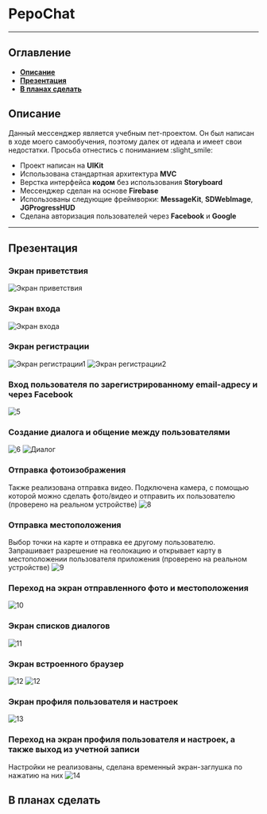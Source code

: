 # PepoChat
___
## Оглавление
- **[Описание](#Description)**
- **[Презентация](#Presentation)**
- **[В планах сделать](#ToDo)**

## <a id="Description"></a>Описание
Данный мессенджер является учебным пет-проектом. 
Он был написан в ходе моего самообучения, поэтому далек от идеала и имеет свои недостатки. 
Просьба отнестись с пониманием :slight_smile:

- Проект написан на **UIKit**
- Использована стандартная архитектура **MVC**
- Верстка интерфейса **кодом** без использования **Storyboard**
- Мессенджер сделан на основе **Firebase**
- Использованы следующие фреймворки: **MessageKit**, **SDWebImage**, **JGProgressHUD**
- Сделана авторизация пользователей через **Facebook** и **Google** 
___

## <a id="Presentation"></a>Презентация
### Экран приветствия
![Экран приветствия](https://user-images.githubusercontent.com/87443364/151718035-f49885f0-533d-4acb-bae7-89a55f943f3e.png)
### Экран входа
![Экран входа](https://user-images.githubusercontent.com/87443364/151718093-f7aa5390-33bb-40ab-81ba-8cc69602391f.png)
### Экран регистрации
![Экран регистрации1](https://user-images.githubusercontent.com/87443364/151718099-66a5ef27-73b3-4b3e-a698-1fdf01ca2cf2.png)
![Экран регистрации2](https://user-images.githubusercontent.com/87443364/151718152-c1439c1d-4cc7-4eb5-99bb-73c2bcc87097.png)
### Вход пользователя по зарегистрированному email-адресу и через Facebook
![5](https://user-images.githubusercontent.com/87443364/151718567-38d68b92-794e-46e0-8ad7-febda971d9fc.gif)
### Создание диалога и общение между пользователями 
![6](https://user-images.githubusercontent.com/87443364/151718662-a53e16c4-3b97-47cf-8540-564b1d4c9022.gif)
![Диалог](https://user-images.githubusercontent.com/87443364/151718679-ca47b7a5-cd8a-4581-8df4-76713eeeaa55.png)
### Отправка фотоизображения
Также реализована отправка видео. Подключена камера, с помощью которой можно сделать фото/видео и отправить их пользователю (проверено на реальном устройстве)
![8](https://user-images.githubusercontent.com/87443364/151719227-7ba0099b-2780-4c40-b4ca-f85c793f7a1b.gif)
### Отправка местоположения
Выбор точки на карте и отправка ее другому пользователю. Запрашивает разрешение на геолокацию и открывает карту в местоположении пользователя приложения (проверено на реальном устройстве)
![9](https://user-images.githubusercontent.com/87443364/151719229-5f6a22a8-8ac9-4197-b967-d5ef03944e01.gif)
### Переход на экран отправленного фото и местоположения
![10](https://user-images.githubusercontent.com/87443364/151719370-a1ebbe4e-5617-40e9-aef4-9d92e3ea8e8e.gif)
### Экран списков диалогов
![11](https://user-images.githubusercontent.com/87443364/151719408-56b35eba-239a-40d6-980e-9805930e7bfb.png)
### Экран встроенного браузер
![12](https://user-images.githubusercontent.com/87443364/151719491-77b6a7ee-34a0-40f0-87fe-c74ada0fe462.gif)
![12](https://user-images.githubusercontent.com/87443364/151719499-79bb29b5-ce34-4b5f-9d9b-0364fbdb317e.png)
### Экран профиля пользователя и настроек
![13](https://user-images.githubusercontent.com/87443364/151719592-54f05b76-6f51-4885-bf9e-289f7b5bab88.png)
### Переход на экран профиля пользователя и настроек, а также выход из учетной записи
Настройки не реализованы, сделана временный экран-заглушка по нажатию на них
![14](https://user-images.githubusercontent.com/87443364/151719689-b84d06dc-847d-46f8-97ee-89809a25f512.gif)

## <a id="ToDo"></a>В планах сделать
